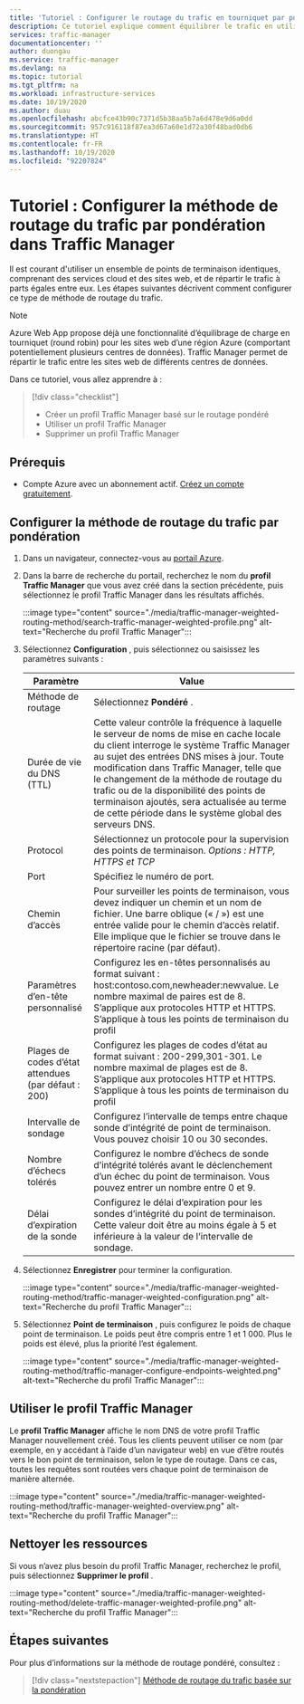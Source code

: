 ```yaml
---
title: 'Tutoriel : Configurer le routage du trafic en tourniquet par pondération avec Azure Traffic Manager'
description: Ce tutoriel explique comment équilibrer le trafic en utilisant une méthode en tourniquet (round robin) dans Traffic Manager
services: traffic-manager
documentationcenter: ''
author: duongau
ms.service: traffic-manager
ms.devlang: na
ms.topic: tutorial
ms.tgt_pltfrm: na
ms.workload: infrastructure-services
ms.date: 10/19/2020
ms.author: duau
ms.openlocfilehash: abcfce43b90c7371d5b38aa5b7a6d478e9d6a0dd
ms.sourcegitcommit: 957c916118f87ea3d67a60e1d72a30f48bad0db6
ms.translationtype: HT
ms.contentlocale: fr-FR
ms.lasthandoff: 10/19/2020
ms.locfileid: "92207824"
---
```

# <a name="tutorial-configure-the-weighted-traffic-routing-method-in-traffic-manager"></a>Tutoriel : Configurer la méthode de routage du trafic par pondération dans Traffic Manager

Il est courant d'utiliser un ensemble de points de terminaison identiques, comprenant des services cloud et des sites web, et de répartir le trafic à parts égales entre eux. Les étapes suivantes décrivent comment configurer ce type de méthode de routage du trafic.

> [!NOTE]
> Azure Web App propose déjà une fonctionnalité d’équilibrage de charge en tourniquet (round robin) pour les sites web d’une région Azure (comportant potentiellement plusieurs centres de données). Traffic Manager permet de répartir le trafic entre les sites web de différents centres de données.

Dans ce tutoriel, vous allez apprendre à :
> [!div class="checklist"]
> - Créer un profil Traffic Manager basé sur le routage pondéré
> - Utiliser un profil Traffic Manager
> - Supprimer un profil Traffic Manager

## <a name="prerequisites"></a>Prérequis

* Compte Azure avec un abonnement actif. [Créez un compte gratuitement](https://azure.microsoft.com/free/).

## <a name="configure-the-weighted-traffic-routing-method"></a>Configurer la méthode de routage du trafic par pondération

1. Dans un navigateur, connectez-vous au [portail Azure](https://portal.azure.com).

1. Dans la barre de recherche du portail, recherchez le nom du **profil Traffic Manager** que vous avez créé dans la section précédente, puis sélectionnez le profil Traffic Manager dans les résultats affichés.

    :::image type="content" source="./media/traffic-manager-weighted-routing-method/search-traffic-manager-weighted-profile.png" alt-text="Recherche du profil Traffic Manager":::

1. Sélectionnez **Configuration** , puis sélectionnez ou saisissez les paramètres suivants :

    | Paramètre         | Value                                              |
    | ---             | ---                                                |
    | Méthode de routage            | Sélectionnez **Pondéré** . |    
    | Durée de vie du DNS (TTL) | Cette valeur contrôle la fréquence à laquelle le serveur de noms de mise en cache locale du client interroge le système Traffic Manager au sujet des entrées DNS mises à jour. Toute modification dans Traffic Manager, telle que le changement de la méthode de routage du trafic ou de la disponibilité des points de terminaison ajoutés, sera actualisée au terme de cette période dans le système global des serveurs DNS. |
    | Protocol    | Sélectionnez un protocole pour la supervision des points de terminaison. *Options : HTTP, HTTPS et TCP* |
    | Port | Spécifiez le numéro de port. |
    | Chemin d’accès | Pour surveiller les points de terminaison, vous devez indiquer un chemin et un nom de fichier. Une barre oblique (« / ») est une entrée valide pour le chemin d’accès relatif. Elle implique que le fichier se trouve dans le répertoire racine (par défaut). |
    | Paramètres d’en-tête personnalisé | Configurez les en-têtes personnalisés au format suivant : host:contoso.com,newheader:newvalue. Le nombre maximal de paires est de 8. S’applique aux protocoles HTTP et HTTPS. S’applique à tous les points de terminaison du profil |
    | Plages de codes d’état attendues (par défaut : 200) | Configurez les plages de codes d’état au format suivant : 200-299,301-301. Le nombre maximal de plages est de 8. S’applique aux protocoles HTTP et HTTPS. S’applique à tous les points de terminaison du profil |
    | Intervalle de sondage | Configurez l’intervalle de temps entre chaque sonde d’intégrité de point de terminaison. Vous pouvez choisir 10 ou 30 secondes. |
    | Nombre d’échecs tolérés | Configurez le nombre d’échecs de sonde d’intégrité tolérés avant le déclenchement d’un échec du point de terminaison. Vous pouvez entrer un nombre entre 0 et 9. | 
    | Délai d’expiration de la sonde | Configurez le délai d’expiration pour les sondes d’intégrité du point de terminaison. Cette valeur doit être au moins égale à 5 et inférieure à la valeur de l’intervalle de sondage. |

1. Sélectionnez **Enregistrer** pour terminer la configuration.

    :::image type="content" source="./media/traffic-manager-weighted-routing-method/traffic-manager-weighted-configuration.png" alt-text="Recherche du profil Traffic Manager"::: 

1. Sélectionnez **Point de terminaison** , puis configurez le poids de chaque point de terminaison. Le poids peut être compris entre 1 et 1 000. Plus le poids est élevé, plus la priorité l’est également.  

    :::image type="content" source="./media/traffic-manager-weighted-routing-method/traffic-manager-configure-endpoints-weighted.png" alt-text="Recherche du profil Traffic Manager"::: 

## <a name="use-the-traffic-manager-profile"></a>Utiliser le profil Traffic Manager

Le **profil Traffic Manager** affiche le nom DNS de votre profil Traffic Manager nouvellement créé. Tous les clients peuvent utiliser ce nom (par exemple, en y accédant à l’aide d’un navigateur web) en vue d’être routés vers le bon point de terminaison, selon le type de routage. Dans ce cas, toutes les requêtes sont routées vers chaque point de terminaison de manière alternée.

:::image type="content" source="./media/traffic-manager-weighted-routing-method/traffic-manager-weighted-overview.png" alt-text="Recherche du profil Traffic Manager"::: 

## <a name="clean-up-resources"></a>Nettoyer les ressources

Si vous n’avez plus besoin du profil Traffic Manager, recherchez le profil, puis sélectionnez **Supprimer le profil** .

:::image type="content" source="./media/traffic-manager-weighted-routing-method/delete-traffic-manager-weighted-profile.png" alt-text="Recherche du profil Traffic Manager":::

## <a name="next-steps"></a>Étapes suivantes

Pour plus d’informations sur la méthode de routage pondéré, consultez :

> [!div class="nextstepaction"]
> [Méthode de routage du trafic basée sur la pondération](traffic-manager-routing-methods.md#weighted)